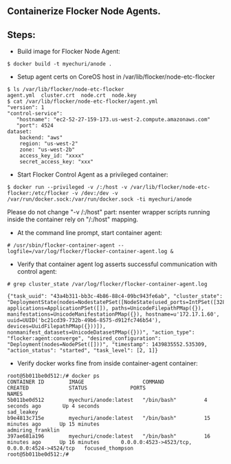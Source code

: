 ## Containerize Flocker Node Agents.


## Steps:

 * Build image for Flocker Node Agent:

```
$ docker build -t myechuri/anode .
```

 * Setup  agent certs on CoreOS host in /var/lib/flocker/node-etc-flocker

```
$ ls /var/lib/flocker/node-etc-flocker
agent.yml  cluster.crt  node.crt  node.key
$ cat /var/lib/flocker/node-etc-flocker/agent.yml 
"version": 1
"control-service":
   "hostname": "ec2-52-27-159-173.us-west-2.compute.amazonaws.com"
   "port": 4524
dataset:
    backend: "aws"
    region: "us-west-2"
    zone: "us-west-2b"
    access_key_id: "xxxx"
    secret_access_key: "xxx"
```

 * Start Flocker Control Agent as a privileged container:

```
$ docker run --privileged -v /:/host -v /var/lib/flocker/node-etc-flocker:/etc/flocker -v /dev:/dev -v /var/run/docker.sock:/var/run/docker.sock -ti myechuri/anode
```

Please do not change "-v /:/host" part: nsenter wrapper scripts running inside the container rely on "/:/host" mapping.

 * At the command line prompt, start container agent:

```
# /usr/sbin/flocker-container-agent --logfile=/var/log/flocker/flocker-container-agent.log &

```

 * Verify that container agent log asserts successful communication with control agent:

```
# grep cluster_state /var/log/flocker/flocker-container-agent.log 

{"task_uuid": "43a4b311-bb3c-4b86-88c4-09bc943fe6ab", "cluster_state": "DeploymentState(nodes=NodestatePSet([NodeState(used_ports=IntPSet([32837]), applications=ApplicationPSet([]), paths=UnicodeFilepathPMap({}), manifestations=UnicodeManifestationPMap({}), hostname=u'172.17.1.60', uuid=UUID('bc21cd39-732b-49b6-8575-d912fc746b54'), devices=UuidFilepathPMap({}))]), nonmanifest_datasets=UnicodeDatasetPMap({}))", "action_type": "flocker:agent:converge", "desired_configuration": "Deployment(nodes=NodePSet([]))", "timestamp": 1439835552.535309, "action_status": "started", "task_level": [2, 1]}
```

 * Verify docker works fine from inside container-agent container:

```
root@5b011be0d512:/# docker ps
CONTAINER ID        IMAGE                   COMMAND             CREATED             STATUS              PORTS                                            NAMES
5b011be0d512        myechuri/anode:latest   "/bin/bash"         4 seconds ago       Up 4 seconds                                                         sad_leakey          
b9e4813c715e        myechuri/anode:latest   "/bin/bash"         15 minutes ago      Up 15 minutes                                                        admiring_franklin   
397ae681a196        myechuri/cnode:latest   "/bin/bash"         16 minutes ago      Up 16 minutes       0.0.0.0:4523->4523/tcp, 0.0.0.0:4524->4524/tcp   focused_thompson    
root@5b011be0d512:/#
```
